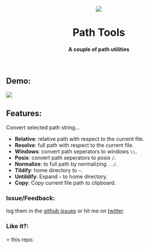 <p align="center">
    <img src="https://user-images.githubusercontent.com/2767425/31305292-fb0ea3e2-ab53-11e7-95bb-450f56bfa060.png"/>
    <h1 align="center">Path Tools</h1>
    <h4 align="center">A couple of path utilities</h4>
    <br>
</p>

## Demo:

<img src='https://user-images.githubusercontent.com/2767425/31352827-d2736f3e-ad4d-11e7-827a-c673f8967646.gif' />

## Features:

Convert selected path string...

* **Relative**: relative path with respect to the current file.
* **Resolve**:  full path with respect to the current file.
* **Windows**: convert path seperators to windows `\\`.
* **Posix**:  convert path seperators to posix `/`.
* **Normalize**: to full path by normalizing `../`.
* **Tildify**: home directory to `~`.
* **Untildify**: Expand `~` to home directory.
* **Copy**: Copy current file path to clipboard.

### Issue/Feedback:

log them in the [github issues](https://github.com/cg-cnu/vscode-path-tools) or hit me on [twitter](https://twitter.com/cgcnu).

### Like it?:

:star: this repo.
